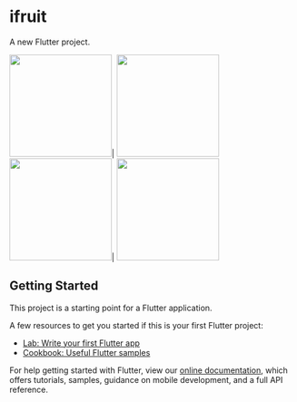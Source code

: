 # ifruit

A new Flutter project.


<img src="https://user-images.githubusercontent.com/15108480/158590303-33864b01-4188-40f1-85d9-db922db05e64.png" width="180">|
<img src="https://user-images.githubusercontent.com/15108480/158590418-32aa5d11-7c73-466b-8a42-f0afadd1ba7c.jpg" width="180">
<img src="https://user-images.githubusercontent.com/15108480/158590424-1f2af7c0-fd06-4b54-a7cb-1dfa2d3fd9a0.jpg" width="180">|
<img src="https://user-images.githubusercontent.com/15108480/158590426-761f5425-ec5e-45e0-a4ab-d5249ad78dc3.jpg" width="180">

## Getting Started

This project is a starting point for a Flutter application.

A few resources to get you started if this is your first Flutter project:

- [Lab: Write your first Flutter app](https://flutter.dev/docs/get-started/codelab)
- [Cookbook: Useful Flutter samples](https://flutter.dev/docs/cookbook)

For help getting started with Flutter, view our
[online documentation](https://flutter.dev/docs), which offers tutorials,
samples, guidance on mobile development, and a full API reference.
